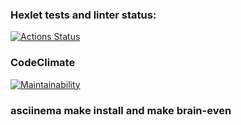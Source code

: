 ### Hexlet tests and linter status:
[![Actions Status](https://github.com/Bosun18/php-project-45/workflows/hexlet-check/badge.svg)](https://github.com/Bosun18/php-project-45/actions)
### CodeClimate
[![Maintainability](https://api.codeclimate.com/v1/badges/f15a2600b04260ea939c/maintainability)](https://codeclimate.com/github/Bosun18/php-project-45/maintainability)
### asciinema make install and make brain-even
<script async id="asciicast-VCZ11CBGED0ChB8vI90R8y8Xl" src="https://asciinema.org/a/VCZ11CBGED0ChB8vI90R8y8Xl.js"></script>
